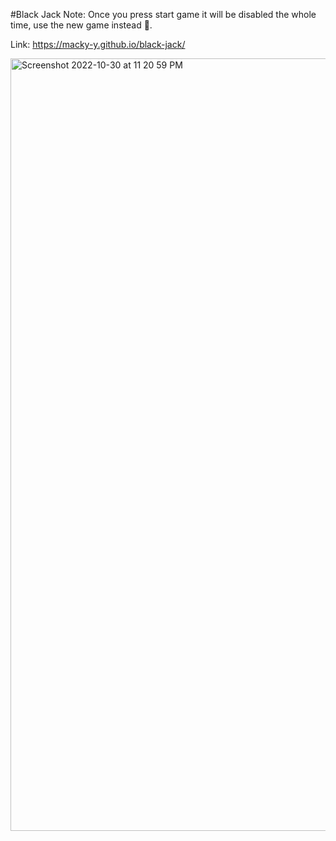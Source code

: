 #Black Jack
Note: Once you press start game it will be disabled the whole time, use the new game instead 🥳.

Link: https://macky-y.github.io/black-jack/

<img width="1236" alt="Screenshot 2022-10-30 at 11 20 59 PM" src="https://user-images.githubusercontent.com/63437122/198945638-71ef0d82-61eb-4f88-a103-86b34d912faf.png">
